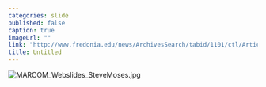 ```yaml
---
categories: slide
published: false
caption: true
imageUrl: ""
link: "http://www.fredonia.edu/news/ArchivesSearch/tabid/1101/ctl/ArticleView/mid/1878/articleId/5545/Viewing_Party_Watch_Steve_Moses_try_to_win_Big_Brother_17_LIVE_-_Wed_night.aspx"
title: Untitled
---
```



![MARCOM_Webslides_SteveMoses.jpg]({{site.baseurl}}/_posts/slides/MARCOM_Webslides_SteveMoses.jpg)
